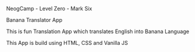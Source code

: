 NeogCamp - Level Zero - Mark Six

Banana Translator App

This is fun Translation App which translates English into Banana Language


This App is build using HTML, CSS and Vanilla JS